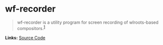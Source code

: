 # wf-recorder

> wf-recorder is a utility program for screen recording of wlroots-based compositors.<sup>[1][desc]</sup>

**Links:** [Source Code]

[desc]: https://github.com/ammen99/wf-recorder
[source code]: https://github.com/ammen99/wf-recorder
